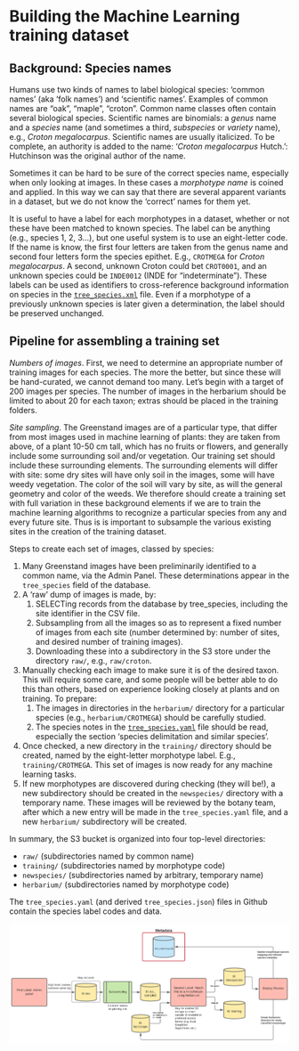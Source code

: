 # Building the Machine Learning training dataset

## Background: Species names

Humans use two kinds of names to label biological species: ‘common
names’ (aka ‘folk names’) and ‘scientific names’. Examples of common
names are “oak”, “maple”, “croton”. Common name classes often contain
several biological species. Scientific names are binomials: a _genus_
name and a _species_ name (and sometimes a third, _subspecies_ or
_variety_ name), e.g., _Croton megalocarpus_. Scientific names are
usually italicized. To be complete, an authority is added to the name:
‘_Croton megalocarpus_ Hutch.’: Hutchinson was the original author of
the name.

Sometimes it can be hard to be sure of the correct species name,
especially when only looking at images. In these cases a _morphotype
name_ is coined and applied. In this way we can say that there are
several apparent variants in a dataset, but we do not know the
‘correct’ names for them yet.

It is useful to have a label for each morphotypes in a dataset,
whether or not these have been matched to known species. The label can
be anything (e.g., species 1, 2, 3...), but one useful system is to
use an eight-letter code. If the name is know, the first four letters
are taken from the genus name and second four letters form the species
epithet.  E.g., `CROTMEGA` for _Croton megalocarpus_. A second,
unknown Croton could bet `CROT0001`, and an unknown species could be
`INDE0012` (INDE for “indeterminate”). These labels can be used as
identifiers to cross-reference background information on species in
the [`tree_species.xml`](../tree_species.xml) file. Even if a
morphotype of a previously unknown species is later given a
determination, the label should be preserved unchanged.

## Pipeline for assembling a training set

_Numbers of images_. First, we need to determine an appropriate number
of training images for each species. The more the better, but since
these will be hand-curated, we cannot demand too many. Let’s begin
with a target of 200 images per species. The number of images in the
herbarium should be limited to about 20 for each taxon; extras should
be placed in the training folders.

_Site sampling_. The Greenstand images are of a particular type, that
differ from most images used in machine learning of plants: they are
taken from above, of a plant 10-50 cm tall, which has no fruits or
flowers, and generally include some surrounding soil and/or
vegetation.  Our training set should include these surrounding
elements. The surrounding elements will differ with site: some dry
sites will have only soil in the images, some will have weedy
vegetation. The color of the soil will vary by site, as will the
general geometry and color of the weeds. We therefore should create a
training set with full variation in these background elements if we
are to train the machine learning algorithms to recognize a particular
species from any and every future site. Thus is is important to
subsample the various existing sites in the creation of the training
dataset.

Steps to create each set of images, classed by species:

 1. Many Greenstand images have been preliminarily identified to a
     common name, via the Admin Panel. These determinations appear in
     the `tree_species` field of the database.  
 2.  A ‘raw’ dump of images is made, by:
     1.  SELECTing records from the database by tree_species, including
         the site identifier in the CSV file.
     2.  Subsampling from all the images so as to represent a fixed
         number of images from each site (number determined by: number
         of sites, and desired number of training images).
     3.  Downloading these into a subdirectory in the S3 store under the
         directory `raw/`, e.g., `raw/croton`.
 3. Manually checking each image to make sure it is of the desired
    taxon. This will require some care, and some people will be better
    able to do this than others, based on experience looking closely at
    plants and on training. To prepare:
     1. The images in directories in the `herbarium/` directory for a
        particular species (e.g., `herbarium/CROTMEGA`) should be
        carefully studied.
     2.  The species notes in the
        [`tree_species.yaml`](../tree_species.yaml)
        file should be read, especially the section ‘species
        delimitation and similar species’.
 4. Once checked, a new directory in the `training/` directory should be
    created, named by the eight-letter morphotype label. E.g.,
    `training/CROTMEGA`. This set of images is now ready for any machine
    learning tasks.
 5. If new morphotypes are discovered during checking (they will be!), a
    new subdirectory should be created in the `newspecies/` directory with
    a temporary name. These images will be reviewed by the botany team,
    after which a new entry will be made in the `tree_species.yaml` file,
    and a new `herbarium/` subdirectory will be created.

In summary, the S3 bucket is organized into four top-level directories:

 - `raw/` (subdirectories named by common name)
 - `training/` (subdirectories named by morphotype code)
 - `newspecies/` (subdirectories named by arbitrary, temporary name)
 - `herbarium/` (subdirectories named by morphotype code)

The `tree_species.yaml` (and derived `tree_species.json`) files in Github
contain the species label codes and data.

![Workflow](../img/process_workflow.png)
